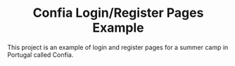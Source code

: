
<h1 align="center" id="title">Confia Login/Register Pages Example</h1>
<p id="description">This project is an example of login and register pages for a summer camp in Portugal called Confia.</p>
